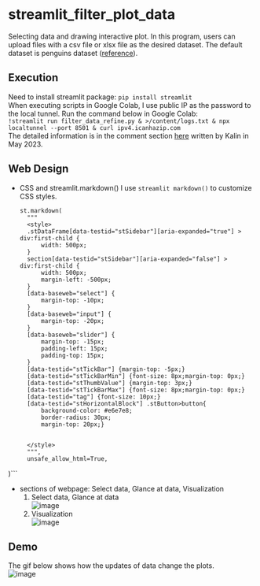 # streamlit_filter_plot_data
Selecting data and drawing interactive plot. In this program, users can upload files with a csv file or xlsx file as the desired dataset. The default dataset is penguins dataset ([reference](https://raw.githubusercontent.com/mcnakhaee/palmerpenguins/master/palmerpenguins/data/penguins.csv)).
## Execution
Need to install streamlit package: `pip install streamlit`<br>
When executing scripts in Google Colab, I use public IP as the password to the local tunnel.
Run the command below in Google Colab: <br>
`!streamlit run filter_data_refine.py & >/content/logs.txt & npx localtunnel --port 8501 & curl ipv4.icanhazip.com`<br>
The detailed information is in the comment section [here](https://discuss.streamlit.io/t/how-to-launch-streamlit-app-from-google-colab-notebook/42399) written by Kalin in May 2023.

## Web Design
* CSS and streamlit.markdown()
  I use `streamlit markdown()` to customize CSS styles.<br>
  ```
  st.markdown(
    """
    <style>
    .stDataFrame[data-testid="stSidebar"][aria-expanded="true"] > div:first-child {
        width: 500px;
    }
    section[data-testid="stSidebar"][aria-expanded="false"] > div:first-child {
        width: 500px;
        margin-left: -500px;
    }
    [data-baseweb="select"] {
        margin-top: -10px;
    }
    [data-baseweb="input"] {
        margin-top: -20px;
    }
    [data-baseweb="slider"] {
        margin-top: -15px;
        padding-left: 15px;
        padding-top: 15px;
    }
    [data-testid="stTickBar"] {margin-top: -5px;}
    [data-testid="stTickBarMin"] {font-size: 8px;margin-top: 0px;}
    [data-testid="stThumbValue"] {margin-top: 3px;}
    [data-testid="stTickBarMax"] {font-size: 8px;margin-top: 0px;}
    [data-testid="tag"] {font-size: 10px;}
    [data-testid="stHorizontalBlock"] .stButton>button{
        background-color: #e6e7e8;
        border-radius: 30px;
        margin-top: 20px;}

    
    </style>
    """,
    unsafe_allow_html=True,
)```

* sections of webpage: Select data, Glance at data, Visualization<br>
  1. Select data, Glance at data<br>
  ![image](https://github.com/105304039/streamlit_filter_plot_data/blob/main/filer%20and%20display.png)<br>
  2. Visualization<br>
  ![image](https://github.com/105304039/streamlit_filter_plot_data/blob/main/visualize.png)

## Demo
The gif below shows how the updates of data change the plots.<br>
![image](https://github.com/105304039/streamlit_filter_plot_data/blob/main/demo.gif)
